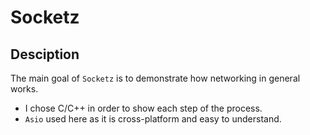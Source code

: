 # Socketz

Desciption
-

The main goal of `Socketz` is to demonstrate how networking in general works.

-  I chose C/C++ in order to show each step of the process.
-  `Asio` used here as it is cross-platform and easy to understand.
